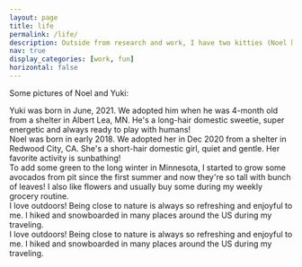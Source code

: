 ```yaml
---
layout: page
title: life
permalink: /life/
description: Outside from research and work, I have two kitties (Noel 阿肥 and Yuki 阿皮) and grow some indoor plants. I like snowboarding, hiking, traveling, and video editing. I play the piano and little bit of ukulele, and sometimes go to concert or musicals (Rent is my favorite!). 
nav: true
display_categories: [work, fun]
horizontal: false
---
```


Some pictures of Noel and Yuki:
<div class="row">
    <div class="col-sm mt-3 mt-md-0">
        <img class="img-fluid rounded z-depth-1" src="{{ '/assets/img/yuki_1.jpeg' | relative_url }}" alt="" title="Yuki playing toy ball like a doggo"/>
    </div>
    <div class="col-sm mt-3 mt-md-0">
        <img class="img-fluid rounded z-depth-1" src="{{ '/assets/img/yuki_2.jpeg' | relative_url }}" alt="" title="Yuki sleeping"/>
    </div>
    <div class="col-sm mt-3 mt-md-0">
        <img class="img-fluid rounded z-depth-1" src="{{ '/assets/img/yuki_3.jpeg' | relative_url }}" alt="" title="Yuki come home first day"/>
    </div>
</div>
<div class="caption">
    Yuki was born in June, 2021. We adopted him when he was 4-month old from a shelter in Albert Lea, MN. He's a long-hair domestic sweetie, super energetic and always ready to play with humans!
</div>
<div class="row">
    <div class="col-sm mt-3 mt-md-0">
        <img class="img-fluid rounded z-depth-1" src="{{ '/assets/img/noel_1.jpeg' | relative_url }}" alt="" title="Curious Noel"/>
    </div>
    <div class="col-sm mt-3 mt-md-0">
        <img class="img-fluid rounded z-depth-1" src="{{ '/assets/img/noel_2.jpeg' | relative_url }}" alt="" title="Noel in her favorite little tent"/>
    </div>
    <div class="col-sm mt-3 mt-md-0">
        <img class="img-fluid rounded z-depth-1" src="{{ '/assets/img/noel_3.jpeg' | relative_url }}" alt="" title="Noel and Yuki friendly kissing"/>
    </div>
</div>
<div class="caption">
    Noel was born in early 2018. We adopted her in Dec 2020 from a shelter in Redwood City, CA. She's a short-hair domestic girl, quiet and gentle. Her favorite activity is sunbathing!
</div>
<div class="row">
    <div class="col-sm mt-3 mt-md-0">
        <img class="img-fluid rounded z-depth-1" src="{{ '/assets/img/avocados.jpeg' | relative_url }}" alt="" title="Little green house of avocados"/>
    </div>
        <div class="col-sm mt-3 mt-md-0">
        <img class="img-fluid rounded z-depth-1" src="{{ '/assets/img/flowers.jpeg' | relative_url }}" alt="" title="Weekly assorted flowers"/>
    </div>
</div>
<div class="caption">
    To add some green to the long winter in Minnesota, I started to grow some avocados from pit since the first summer and now they're so tall with bunch of leaves! I also like flowers and usually buy some during my weekly grocery routine.
</div>
<div class="row">
    <div class="col-sm mt-3 mt-md-0">
        <img class="img-fluid rounded z-depth-1" src="{{ '/assets/img/hiking.jpeg' | relative_url }}" alt="" title="Hiking on Mount Tamalpais, California"/>
    </div>
    <div class="col-sm mt-3 mt-md-0">
        <img class="img-fluid rounded z-depth-1" src="{{ '/assets/img/snowboard.jpeg' | relative_url }}" alt="" title="Snowboading in Eldora, Colorado"/>
    </div>
    <div class="col-sm mt-3 mt-md-0">
        <img class="img-fluid rounded z-depth-1" src="{{ '/assets/img/burney_falls.jpeg' | relative_url }}" alt="" title="Hiking on Burney Falls, California"/>
    </div>
</div>
<div class="caption">
    I love outdoors! Being close to nature is always so refreshing and enjoyful to me. I hiked and snowboarded in many places around the US during my traveling.
</div>
<div class="row">
    <div class="col-sm mt-3 mt-md-0">
        <img class="img-fluid rounded z-depth-1" src="{{ '/assets/img/aurora.jpeg' | relative_url }}" alt="" title="Aurora borealis in Arctic Circle, Alaska"/>
    </div>
    <div class="col-sm mt-3 mt-md-0">
        <img class="img-fluid rounded z-depth-1" src="{{ '/assets/img/mendocino.jpeg' | relative_url }}" alt="" title="The big tides in Mendocino, California"/>
    </div>
    <div class="col-sm mt-3 mt-md-0">
        <img class="img-fluid rounded z-depth-1" src="{{ '/assets/img/white_sand.jpeg' | relative_url }}" alt="" title="White Sand National Park, New Mexico"/>
    </div>
</div>
<div class="caption">
    I love outdoors! Being close to nature is always so refreshing and enjoyful to me. I hiked and snowboarded in many places around the US during my traveling.
</div>
